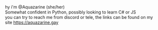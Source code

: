 hy i'm @Aquazarine (she/her)
<br>
Somewhat confident in Python, possibly looking to learn C# or JS
<br>
you can try to reach me from discord or tele, the links can be found on my site https://aquazarine.gay
